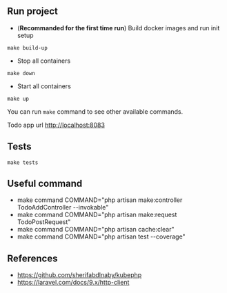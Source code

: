 ## Run project

- (**Recommanded for the first time run**) Build docker images and run init setup

```
make build-up
```

- Stop all containers

```
make down
```

- Start all containers

```
make up
```

You can run `make` command to see other available commands.

Todo app url [http://localhost:8083](http://localhost:8083)

## Tests

```
make tests
```

## Useful command

- make command COMMAND="php artisan make:controller TodoAddController --invokable"
- make command COMMAND="php artisan make:request TodoPostRequest"
- make command COMMAND="php artisan cache:clear"
- make command COMMAND="php artisan test --coverage"

## References

- https://github.com/sherifabdlnaby/kubephp
- https://laravel.com/docs/9.x/http-client
